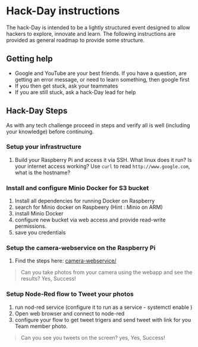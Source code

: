 
# Hack-Day instructions

The hack-Day is intended to be a lightly structured event designed to allow hackers to explore, innovate and learn. The following instructions are provided as general roadmap to provide some structure.

## Getting help
* Google and YouTube are your best friends. If you have a question, are getting an error message, or need to learn something, then google first
* If you then get stuck, ask your teammates
* If you are still stuck, ask a hack-Day lead for help

## Hack-Day Steps

As with any tech challenge proceed in steps and verify all is well (including your knowledge) before continuing. 

### Setup your infrastructure

1. Build your Raspberry Pi and access it via SSH.  What linux does it run?  Is your internet access working?  Use `curl` to read `http://www.google.com`, what is the hostname? 

### Install and configure Minio Docker for S3 bucket
1. Install all dependencies for running Docker on Raspberry 
2. search for Minio docker on Raspbeery (Hint : Minio on ARM)
3. install Minio Docker
4. configure new bucket via web access and provide read-write permissions.
5. save you credentials 

### Setup the camera-webservice on the Raspberry Pi
1. Find the steps here: [camera-webservice/](camera-webservice/)

> Can you take photos from your camera using the webapp and see the results?  Yes, Success!

### Setup Node-Red flow to Tweet your photos
1. run nod-red service (configure it to run as a service - systemctl enable ) 
2. Open web browser and connect to node-red
2. configure your flow to get tweet trigers and send tweet with link for you Team member photo. 

> Can you see you tweets on the screen?  yes, Yes, Success!

